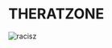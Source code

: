 # THERATZONE
![racisz](https://user-images.githubusercontent.com/28823457/117551344-f4fde500-b034-11eb-8421-64c8281bbb3b.gif)


